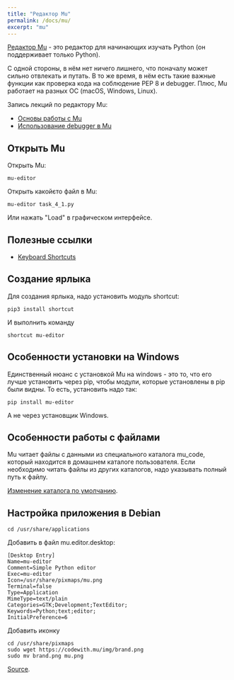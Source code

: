 ```yaml
---
title: "Редактор Mu"
permalink: /docs/mu/
excerpt: "mu"
---
```


[Редактор Mu](https://codewith.mu/) - это редактор для начинающих изучать Python (он поддерживает только Python).

С одной стороны, в нём нет ничего лишнего, что поначалу может сильно отвлекать и путать. В то же время, в нём есть такие важные функции как проверка кода на соблюдение PEP 8 и debugger. Плюс, Mu работает на разных ОС (macOS, Windows, Linux).

Запись лекций по редактору Mu:

* [Основы работы с Mu](https://youtu.be/9qH92jz0p58)
* [Использование debugger в  Mu](https://youtu.be/s9Lskg37xss)


## Открыть Mu

Открыть Mu:

```
mu-editor
```

Открыть какойєто файл в Mu:
```
mu-editor task_4_1.py
```

Или нажать "Load" в графическом интерфейсе.

## Полезные ссылки

* [Keyboard Shortcuts](https://codewith.mu/en/tutorials/1.0/shortcuts)

## Создание ярлыка

Для создания ярлыка, надо установить модуль shortcut:

```
pip3 install shortcut
```

И выполнить команду
```
shortcut mu-editor
```


## Особенности установки на Windows

Единственный нюанс с установкой Mu на windows - это то, что его лучше установить через pip, чтобы модули, которые установлены в pip были видны.
То есть, установить надо так:

```
pip install mu-editor
```

А не через установщик Windows.

## Особенности работы с файлами

Mu читает файлы с данными из специального каталога mu_code, который находится в домашнем каталоге пользователя.
Если необходимо читать файлы из других каталогов, надо указывать полный путь к файлу.

[Изменение каталога по умолчанию](https://codewith.mu/en/tutorials/1.0/configuration).

## Настройка приложения в Debian

```
cd /usr/share/applications
```

Добавить в файл mu.editor.desktop:
```
[Desktop Entry]
Name=mu-editor
Comment=Simple Python editor
Exec=mu-editor
Icon=/usr/share/pixmaps/mu.png
Terminal=false
Type=Application
MimeType=text/plain
Categories=GTK;Development;TextEditor;
Keywords=Python;text;editor;
InitialPreference=6
```

Добавить иконку
```
cd /usr/share/pixmaps
sudo wget https://codewith.mu/img/brand.png
sudo mv brand.png mu.png
```

[Source](https://madewith.mu/mu/users/2019/04/11/crossing-river-feeling-stones.html).
